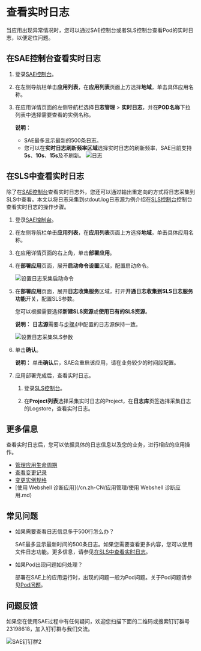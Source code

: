 # 查看实时日志

当应用出现异常情况时，您可以通过SAE控制台或者SLS控制台查看Pod的实时日志，以便定位问题。

## 在SAE控制台查看实时日志

1.  登录[SAE控制台](https://sae.console.aliyun.com)。

2.  在左侧导航栏单击**应用列表**，在**应用列表**页面上方选择**地域**，单击具体应用名称。

3.  在应用详情页面的左侧导航栏选择**日志管理** \> **实时日志**，并在**POD名称**下拉列表中选择需要查看的实例名称。

    **说明：**

    -   SAE最多显示最新的500条日志。
    -   您可以在**实时日志刷新频率区域**选择实时日志的刷新频率，SAE目前支持**5s**、**10s**、**15s**及不刷新。
    ![日志](https://static-aliyun-doc.oss-accelerate.aliyuncs.com/assets/img/zh-CN/9372340161/p212702.png)


## 在SLS中查看实时日志

除了在[SAE控制台](https://sae.console.aliyun.com)查看实时日志外，您还可以通过输出重定向的方式将日志采集到SLS中查看。本文以将日志采集到stdout.log日志源为例介绍在[SLS控制台](https://sls.console.aliyun.com/)控制台查看实时日志的操作步骤。

1.  登录[SAE控制台](https://sae.console.aliyun.com)。

2.  在左侧导航栏单击**应用列表**，在**应用列表**页面上方选择**地域**，单击具体应用名称。

3.  在应用详情页面的右上角，单击**部署应用**。

4.  在**部署应用**页面，展开**启动命令设置**区域，配置启动命令。

    ![设置日志采集启动命令](https://static-aliyun-doc.oss-accelerate.aliyuncs.com/assets/img/zh-CN/6388705061/p178557.png)

5.  在**部署应用**页面，展开**日志收集服务**区域，打开**开通日志收集到SLS日志服务功能**开关，配置SLS参数。

    您可以根据需要选择**新建SLS资源**或**使用已有的SLS资源**。

    **说明：** **日志源**需要与[步骤4](#step_l9w_xdy_b92)中配置的日志源保持一致。

    ![设置日志采集SLS参数](https://static-aliyun-doc.oss-accelerate.aliyuncs.com/assets/img/zh-CN/2689034061/p178558.png)

6.  单击**确认**。

    **说明：** 单击**确认**后，SAE会重启该应用，请在业务较少的时间段配置。

7.  应用部署完成后，查看实时日志。

    1.  登录[SLS控制台](https://sls.console.aliyun.com/)。

    2.  在**Project列表**选择采集实时日志的Project，在**日志库**页签选择采集日志的Logstore，查看实时日志。


## 更多信息

查看实时日志后，您可以依据具体的日志信息以及您的业务，进行相应的应用操作。

-   [管理应用生命周期](/cn.zh-CN/应用管理/应用生命周期/管理应用生命周期.md)
-   [查看变更记录](/cn.zh-CN/应用管理/应用变更记录/查看变更记录.md)
-   [变更实例规格](/cn.zh-CN/应用管理/应用实例/变更实例规格.md)
-   [使用 Webshell 诊断应用](/cn.zh-CN/应用管理/使用 Webshell 诊断应用.md)

## 常见问题

-   如果需要查看日志信息多于500行怎么办？

    SAE最多显示最新时间的500条日志。如果您需要查看更多内容，您可以使用文件日志功能。更多信息，请参见[在SLS中查看实时日志](#section_9uu_jwo_in2)。

-   如果Pod出现问题如何处理？

    部署在SAE上的应用运行时，出现的问题一般为Pod问题。关于Pod问题请参见[Pod问题](/cn.zh-CN/常见问题/应用实例/Pod问题.md)。


## 问题反馈

如果您在使用SAE过程中有任何疑问，欢迎您扫描下面的二维码或搜索钉钉群号23198618，加入钉钉群与我们交流。

![SAE钉钉群2](https://static-aliyun-doc.oss-accelerate.aliyuncs.com/assets/img/zh-CN/1176199061/p72048.png)

